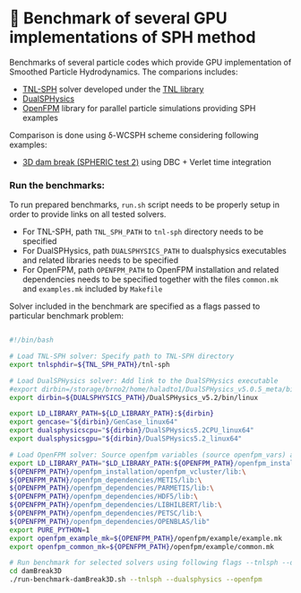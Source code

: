 # 🌊 Benchmark of several GPU implementations of SPH method

Benchmarks of several particle codes which provide GPU implementation of Smoothed Particle Hydrodynamics. The comparions includes:

- [TNL-SPH](https://gitlab.com/tnl-project/tnl-sph) solver developed under the [TNL library](https://tnl-project.org/)
- [DualSPHysics](https://dual.sphysics.org/)
- [OpenFPM](http://openfpm.mpi-cbg.de/) library for parallel particle simulations providing SPH examples

Comparison is done using δ-WCSPH scheme considering following examples:

- [3D dam break (SPHERIC test 2)](https://www.spheric-sph.org/tests/test-02) using DBC + Verlet time integration


### Run the benchmarks:

To run prepared benchmarks, `run.sh` script needs to be properly setup in order to provide links on
all tested solvers.

- For TNL-SPH, path `TNL_SPH_PATH` to `tnl-sph` directory needs to be specified
- For DualSPHysics, path `DUALSPHYSICS_PATH` to dualsphysics executables and related libraries needs to be specified
- For OpenFPM, path `OPENFPM_PATH` to OpenFPM installation and related dependencies needs to be specified together with the files `common.mk` and `examples.mk` included by `Makefile`

Solver included in the benchmark are specified as a flags passed to particular benchmark problem:

```bash

#!/bin/bash

# Load TNL-SPH solver: Specify path to TNL-SPH directory
export tnlsphdir=${TNL_SPH_PATH}/tnl-sph

# Load DualSPHysics solver: Add link to the DualSPHysics executable
#export dirbin=/storage/brno2/home/haladto1/DualSPHysics_v5.0.5_meta/bin/linux
export dirbin=${DUALSPHYSICS_PATH}/DualSPHysics_v5.2/bin/linux

export LD_LIBRARY_PATH=${LD_LIBRARY_PATH}:${dirbin}
export gencase="${dirbin}/GenCase_linux64"
export dualsphysicscpu="${dirbin}/DualSPHysics5.2CPU_linux64"
export dualsphysicsgpu="${dirbin}/DualSPHysics5.2_linux64"

# Load OpenFPM solver: Source openfpm variables (source openfpm_vars) and specify path on common.mk and example.mk
export LD_LIBRARY_PATH="$LD_LIBRARY_PATH:${OPENFPM_PATH}/openfpm_installation/openfpm_devices/lib:\
${OPENFPM_PATH}/openfpm_installation/openfpm_vcluster/lib:\
${OPENFPM_PATH}/openfpm_dependencies/METIS/lib:\
${OPENFPM_PATH}/openfpm_dependencies/PARMETIS/lib:\
${OPENFPM_PATH}/openfpm_dependencies/HDF5/lib:\
${OPENFPM_PATH}/openfpm_dependencies/LIBHILBERT/lib:\
${OPENFPM_PATH}/openfpm_dependencies/PETSC/lib:\
${OPENFPM_PATH}/openfpm_dependencies/OPENBLAS/lib"
export PURE_PYTHON=1
export openfpm_example_mk=${OPENFPM_PATH}/openfpm/example/example.mk
export openfpm_common_mk=${OPENFPM_PATH}/openfpm/example/common.mk

# Run benchmark for selected solvers using following flags --tnlsph --dualsphysics --openfpm
cd damBreak3D
./run-benchmark-damBreak3D.sh --tnlsph --dualsphysics --openfpm

```
